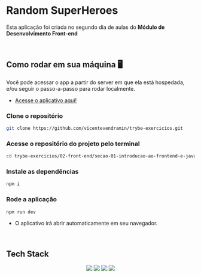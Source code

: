 # Random SuperHeroes

Esta aplicação foi criada no segundo dia de aulas do **Módulo de Desenvolvimento Front-end**

</br>

## Como rodar em sua máquina 🖥️

Você pode acessar o app a partir do server em que ela está hospedada, e/ou seguir o passo-a-passo para rodar localmente.

- <a href="https://super-heroes.surge.sh/" target="_blank">Acesse o aplicativo aqui!</a>

### Clone o repositório

```bash
git clone https://github.com/vicentevendramin/trybe-exercicios.git
```

### Acesse o repositório do projeto pelo terminal

```bash
cd trybe-exercicios/02-front-end/secao-01-introducao-ao-frontend-e-javascript-asssincrono/dia-02-javascript-assincrono-promises-e-fetch/superHeroes
```

### Instale as dependências

```bash
npm i
```

### Rode a aplicação

```bash
npm run dev
```

- O aplicativo irá abrir automaticamente em seu navegador.

</br>

## Tech Stack

<p align ="center">
<img src ="https://img.shields.io/badge/HTML5-E34F26?style=for-the-badge&logo=html5&logoColor=white" />
<img src ="https://img.shields.io/badge/CSS3-1572B6?style=for-the-badge&logo=css3&logoColor=white" />
<img src ="https://img.shields.io/badge/JavaScript-F7DF1E?style=for-the-badge&logo=javascript&logoColor=black" />
<img src ="https://img.shields.io/badge/Surge-DEF1E7?style=for-the-badge&logo=surge&logoColor=black" />
</p>
